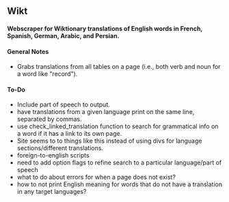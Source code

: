 ## Wikt
#### Webscraper for Wiktionary translations of English words in French, Spanish, German, Arabic, and Persian.  

#### General Notes
- Grabs translations from all tables on a page (i.e., both verb and noun for a word like "record").  
#### To-Do
- Include part of speech to output.  
- have translations from a given language print on the same line, separated by commas.  
- use check_linked_translation function to search for grammatical info on a word if it has a link to its own page.  
- Site seems to to things like this instead of using divs for language sections/different translations.  
- foreign-to-english scripts
- need to add option flags to refine search to a particular language/part of speech
- what to do about errors for when a page does not exist?
- how to not print English meaning for words that do not have a translation in any target languages?

